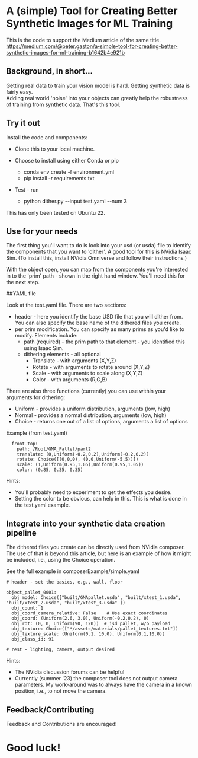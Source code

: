 A (simple) Tool for Creating Better Synthetic Images for ML Training
====================================================================

This is the code to support the Medium article of the same title.   https://medium.com/@peter.gaston/a-simple-tool-for-creating-better-synthetic-images-for-ml-training-b1642b4e921b

Background, in short...
-----------------------

Getting real data to train your vision model is hard.   Getting synthetic data is fairly easy.    
Adding real world 'noise' into your objects can greatly help the robustness of training from synthetic data.    That's this tool.

Try it out
----------

Install the code and components:
- Clone this to your local machine. 

- Choose to install using either Conda or pip
  - conda env create -f environment.yml
  - pip install -r requirements.txt

- Test - run
  - python dither.py --input test.yaml --num 3

This has only been tested on Ubuntu 22.

Use for your needs
------------------

The first thing you'll want to do is look into your usd (or usda) file to identify the components that you want to 'dither'.
A good tool for this is NVidia Isaac Sim.   (To install this, install NVidia Omniverse and follow their instructions.)    

With the object open, you can map from the components you're interested in to the 'prim' path - shown in the right hand window.   You'll need this for the next step.

##YAML file

Look at the test.yaml file.   There are two sections:
- header - here you identify the base USD file that you will dither from.    You can also specify the base name of the dithered files you create.
- per prim modification.   You can specify as many prims as you'd like to modify.    Elements include:
  - path (required) - the prim path to that element - you identified this using Isaac Sim.
  - dithering elements - all optional
    - Translate - with arguments (X,Y,Z)
    - Rotate - with arguments to rotate around (X,Y,Z)
    - Scale -  with arguments to scale along (X,Y,Z)
    - Color - with arguments (R,G,B)
    
There are also three functions (currently) you can use within your arguments for dithering:
- Uniform - provides a uniform distribution, arguments (low, high)
- Normal - provides a normal distribution, arguments (low, high)
- Choice - returns one out of a list of options, arguments a list of options

Example (from test.yaml)
```
  front-top:
    path: /Root/GMA_Pallet/part2
    translate: (0,Uniform(-0.2,0.2),Uniform(-0.2,0.2))
    rotate: Choice([(0,0,0), (0,0,Uniform(-5,5))])
    scale: (1,Uniform(0.95,1.05),Uniform(0.95,1.05))
    color: (0.85, 0.35, 0.35)
```

Hints:
- You'll probably need to experiment to get the effects you desire.
- Setting the color to be obvious, can help in this.    This is what is done in the test.yaml example.


Integrate into your synthetic data creation pipeline
----------------------------------------------------

The dithered files you create can be directly used from NVidia composer.   The use of that is beyond this article, but here is an example of how it might be included, i.e., using the Choice operation.

See the full example in composerExample/simple.yaml

```
# header - set the basics, e.g., wall, floor

object_pallet_0001:
  obj_model: Choice(["built/GMApallet.usda", "built/xtest_1.usda", "built/xtest_2.usda", "built/xtest_3.usda" ])
  obj_count: 1
  obj_coord_camera_relative: False    # Use exact coordinates
  obj_coord: (Uniform(2.6, 3.0), Uniform(-0.2,0.2), 0)
  obj_rot: (0, 0, Uniform(90, 120))  # isd pallet, w/o payload
  obj_texture: Choice(["*/assets/materials/pallet_textures.txt"])
  obj_texture_scale: (Uniform(0.1, 10.0), Uniform(0.1,10.0))
  obj_class_id: 91

# rest - lighting, camera, output desired
```

Hints:
- The NVidia discussion forums can be helpful
- Currently (summer '23) the composer tool does not output camera parameters.    My work-around was to always have the camera in a known position, i.e., to not move the camera.


Feedback/Contributing
---------------------

Feedback and Contributions are encouraged!

# Good luck!